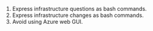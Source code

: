 1. Express infrastructure questions as bash commands.
2. Express infrastructure changes as bash commands.
3. Avoid using Azure web GUI.